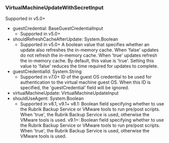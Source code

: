 ### VirtualMachineUpdateWithSecretInput
Supported in v5.0+

- guestCredential: BaseGuestCredentialInput
  - Supported in v5.0+
- shouldRefreshCacheAfterUpdate: System.Boolean
  - Supported in v5.0+
A boolean value that specifies whether an update also refreshes the in-memory cache. When 'false' updates do not refresh the in-memory cache. When 'true' updates refresh the in-memory cache. By default, this value is 'true'. Setting this value to 'false' reduces the time required for updates to complete.
- guestCredentialId: System.String
  - Supported in v7.0+
ID of the guest OS credential to be used for authentication to the virtual machine guest OS. When this ID is specified, the 'guestCredential' field will be ignored.
- virtualMachineUpdate: VirtualMachineUpdateInput
- shouldUseAgent: System.Boolean
  - Supported in v8.1, v9.1+
v8.1: Boolean field specifying whether to use the Rubrik Backup Service or VMware tools to run pre/post scripts. When 'true', the Rubrik Backup Service is used, otherwise the VMware tools is used.
v9.1+: Boolean field specifying whether to use the Rubrik Backup Service or VMware tools to run pre/post scripts. When 'true', the Rubrik Backup Service is used, otherwise the VMware tools is used.

